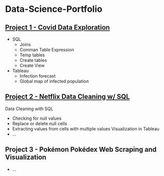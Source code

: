 # Data-Science-Portfolio

## [Project 1 - Covid Data Exploration](https://github.com/EricYangg/Data-Science-Portfolio/tree/main/Covid%20Analysis%20Project)
- SQL
  - Joins
  - Comman Table Expression
  - Temp tables
  - Create tables
  - Create View
- Tableau
  - Infection forecast
  - Global map of infected population

## [Project 2 - Netflix Data Cleaning w/ SQL](https://github.com/EricYangg/Data-Science-Portfolio/tree/main/Netflix%20Data%20Analysis)
Data Cleaning with SQL
- Checking for null values
- Replace or delete null cells 
- Extracting values from cells with multiple values
Visualization in Tableau
- ...


## Project 3 - Pokémon Pokédex Web Scraping and Visualization
- ... 
